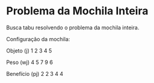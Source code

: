 Problema da Mochila Inteira
=======================

Busca tabu resolvendo o problema da mochila inteira.

Configuração da mochila:

Objeto	 (j)		1	2	3	4	5

Peso		  (wj)	4	5	7	9	6

Benefício (pj)	2	2	3	4	4
